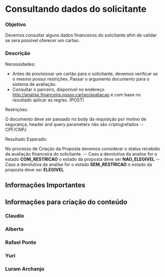 # Consultando dados do solicitante

### Objetivo

Devemos consultar alguns dados financeiros do solicitante afim de validar se sera possivel oferecer um cartao.

### Descrição

Necessidades:

- Antes de provisionar um cartão para o solicitante, devemos verificar se o mesmo possui restrições. Passar o argumento documento para o sistema de avaliação.
- Consultar o parceiro, disponivel no endereço http://analise.financeira.nosso.cartao/avaliacao e com base no resultado aplicar as regras. (POST)

Restrições:

O documento deve ser passado no body da requisição por motivo de segurança, header and query parameters não são criptografados
-- CPF/CNPJ

Resultado Esperado:

No processo de Criação da Proposta devemos considerar o status recebido da avaliação financeira do solicitante.
-- Caso a devolutiva da analise for o estado **COM_RESTRICAO** o estado da proposta deve ser **NAO_ELEGIVEL**
-- Caso a devolutiva da analise for o estado **SEM_RESTRICAO** o estado da proposta deve ser **ELEGIVEL**

## Informações Importantes

## Informações para criação do conteúdo

### Claudio

### Alberto

### Rafael Ponte

### Yuri

### Luram Archanjo